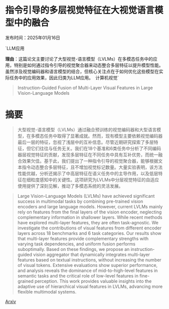# 指令引导的多层视觉特征在大视觉语言模型中的融合

发布时间：2025年01月16日

`LLM应用

**理由**：这篇论文主要讨论了大型视觉-语言模型（LVLMs）在多模态任务中的应用，特别是如何通过指令引导的视觉聚合器来动态整合多层特征以提升模型性能。虽然涉及视觉编码器和语言模型的结合，但核心关注点在于如何优化这些模型在实际任务中的应用效果，因此归类为LLM应用。` `计算机视觉`

> Instruction-Guided Fusion of Multi-Layer Visual Features in Large Vision-Language Models

# 摘要

> 大型视觉-语言模型（LVLMs）通过融合预训练的视觉编码器和大型语言模型，在多模态任务中取得了显著成就。然而，现有模型主要依赖视觉编码器最后一层的特征，忽视了浅层中的互补信息。尽管近期研究探索了多层特征，但它们往往与任务无关。我们在18个基准和6类任务中分析了不同编码器层视觉特征的贡献，发现多层特征在不同任务中具有互补优势，而统一融合效果欠佳。基于此，我们提出了一种指令引导的视觉聚合器，能够根据文本指令动态整合多层特征，且不增加视觉标记数量。大量实验表明，该方法性能优越，分析还揭示了中高层特征在语义任务中的主导作用，以及低层特征在细粒度感知中的关键性。这项研究为LVLMs中分层视觉特征的自适应使用提供了深刻见解，推动了多模态系统的灵活发展。

> Large Vision-Language Models (LVLMs) have achieved significant success in multimodal tasks by combining pre-trained vision encoders and large language models. However, current LVLMs mainly rely on features from the final layers of the vision encoder, neglecting complementary information in shallower layers. While recent methods have explored multi-layer features, they are often task-agnostic. We investigate the contributions of visual features from different encoder layers across 18 benchmarks and 6 task categories. Our results show that multi-layer features provide complementary strengths with varying task dependencies, and uniform fusion performs suboptimally. Based on these findings, we propose an instruction-guided vision aggregator that dynamically integrates multi-layer features based on textual instructions, without increasing the number of visual tokens. Extensive evaluations show superior performance, and analysis reveals the dominance of mid-to-high-level features in semantic tasks and the critical role of low-level features in fine-grained perception. This work provides valuable insights into the adaptive use of hierarchical visual features in LVLMs, advancing more flexible multimodal systems.

[Arxiv](https://arxiv.org/abs/2501.08443)